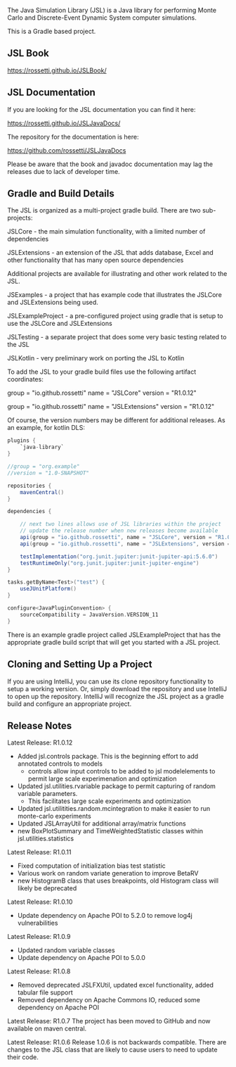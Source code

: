 The Java Simulation Library (JSL) is a Java library for performing Monte Carlo and Discrete-Event
Dynamic System computer simulations.

This is a Gradle based project.

## JSL Book

https://rossetti.github.io/JSLBook/

## JSL Documentation

If you are looking for the JSL documentation you can find it here:

https://rossetti.github.io/JSLJavaDocs/

The repository for the documentation is here:

https://github.com/rossetti/JSLJavaDocs

Please be aware that the book and javadoc documentation may lag the releases due to lack of developer time.

## Gradle and Build Details

The JSL is organized as a multi-project gradle build.  There are two sub-projects:

JSLCore - the main simulation functionality, with a limited number of dependencies

JSLExtensions - an extension of the JSL that adds database, Excel and other functionality that has many open source dependencies

Additional projects are available for illustrating and other work related to the JSL.

JSExamples - a project that has example code that illustrates the JSLCore and JSLExtensions being used.

JSLExampleProject - a pre-configured project using gradle that is setup to use the JSLCore and JSLExtensions

JSLTesting - a separate project that does some very basic testing related to the JSL

JSLKotlin - very preliminary work on porting the JSL to Kotlin

To add the JSL to your gradle build files use the following artifact coordinates:

group = "io.github.rossetti"
name = "JSLCore"
version = "R1.0.12"

group = "io.github.rossetti"
name = "JSLExtensions"
version = "R1.0.12"

Of course, the version numbers may be different for additional releases. As an example, for kotlin DLS:

```gradle
plugins {
    `java-library`
}

//group = "org.example"
//version = "1.0-SNAPSHOT"

repositories {
    mavenCentral()
}

dependencies {

    // next two lines allows use of JSL libraries within the project
    // update the release number when new releases become available
    api(group = "io.github.rossetti", name = "JSLCore", version = "R1.0.12")
    api(group = "io.github.rossetti", name = "JSLExtensions", version = "R1.0.12")

    testImplementation("org.junit.jupiter:junit-jupiter-api:5.6.0")
    testRuntimeOnly("org.junit.jupiter:junit-jupiter-engine")
}

tasks.getByName<Test>("test") {
    useJUnitPlatform()
}

configure<JavaPluginConvention> {
    sourceCompatibility = JavaVersion.VERSION_11
}
```

There is an example gradle project called JSLExampleProject that has the appropriate gradle build script that will get you started with a JSL project.

## Cloning and Setting Up a Project

If you are using IntelliJ, you can use its clone repository functionality to 
setup a working version. Or, simply download the repository and use IntelliJ to open up
the repository.  IntelliJ will recognize the JSL project as a gradle build and configure an appropriate project.

## Release Notes
Latest Release: R1.0.12
- Added jsl.controls package. This is the beginning effort to add annotated controls to models
  - controls allow input controls to be added to jsl modelelements to permit large scale experimenation and optimization
- Updated jsl.utilities.rvariable package to permit capturing of random variable parameters.
  - This facilitates large scale experiments and optimization
- Updated jsl.utilitities.random.mcintegration to make it easier to run monte-carlo experiments
- Updated JSLArrayUtil for additional array/matrix functions
- new BoxPlotSummary and TimeWeightedStatistic classes within jsl.utilities.statistics

Latest Release: R1.0.11
- Fixed computation of initialization bias test statistic
- Various work on random variate generation to improve BetaRV
- new HistogramB class that uses breakpoints, old Histogram class will likely be deprecated

Latest Release: R1.0.10
- Update dependency on Apache POI to 5.2.0 to remove log4j vulnerabilities

Latest Release: R1.0.9
- Updated random variable classes
- Update dependency on Apache POI to 5.0.0

Latest Release: R1.0.8
 - Removed deprecated JSLFXUtil, updated excel functionality, added tabular file support
 - Removed dependency on Apache Commons IO, reduced some dependency on Apache POI   

Latest Release: R1.0.7
	The project has been moved to GitHub and now available on maven central.

Latest Release: R1.0.6
	Release 1.0.6 is not backwards compatible. There are changes to the JSL class that are likely to cause users to need to update their code.